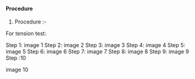 #### Procedure
1.	Procedure :-

For tension test:
 
Step 1:
       image 1
Step 2:
       image 2
Step 3:
       image 3
Step 4: 
      image 4
Step 5:                                                                           
      image 5
Step 6:
     image 6
Step 7:
      image 7
Step 8:
      image 8
Step 9:
     image 9
Step :10 

image 10
